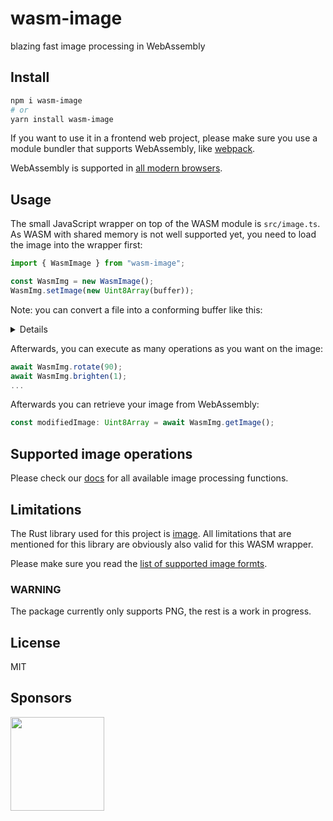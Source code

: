 # wasm-image

blazing fast image processing in WebAssembly

## Install

```bash
npm i wasm-image
# or
yarn install wasm-image
```

If you want to use it in a frontend web project, please make sure you use a module bundler that supports WebAssembly, like [webpack](https://webpack.js.org/).

WebAssembly is supported in [all modern browsers](https://caniuse.com/#feat=wasm).

## Usage

The small JavaScript wrapper on top of the WASM module is `src/image.ts`. As WASM with shared memory is not well supported yet, you need to load the image into the wrapper first:

```ts
import { WasmImage } from "wasm-image";

const WasmImg = new WasmImage();
WasmImg.setImage(new Uint8Array(buffer));
```

Note: you can convert a file into a conforming buffer like this:

<details>

```ts
getImageAsArrayBuffer = async (file: File): Promise<ArrayBuffer> => {
  const result = await new Promise<ArrayBuffer>((resolve, reject) => {
    const reader = new FileReader();
    reader.onloadend = () => {
      if (reader.result instanceof ArrayBuffer) {
        return resolve(reader.result);
      } else {
        return reject(new Error("Could not create arraybuffer"));
      }
    };
    reader.onerror = reject;
    reader.readAsArrayBuffer(file);
  });

  return result;
};
```

</details>

Afterwards, you can execute as many operations as you want on the image:

```ts
await WasmImg.rotate(90);
await WasmImg.brighten(1);
...
```

Afterwards you can retrieve your image from WebAssembly:

```ts
const modifiedImage: Uint8Array = await WasmImg.getImage();
```

## Supported image operations
Please check our [docs](https://peerigon.github.io/wasm-image/) for all available image processing functions.

## Limitations

The Rust library used for this project is [image](https://github.com/PistonDevelopers/image). All limitations that are mentioned for this library are obviously also valid for this WASM wrapper.

Please make sure you read the [list of supported image formts](https://github.com/PistonDevelopers/image#2-supported-image-formats).

### WARNING
The package currently only supports PNG, the rest is a work in progress.

## License

MIT

## Sponsors

[<img src="https://assets.peerigon.com/peerigon/logo/peerigon-logo-flat-spinat.png" width="150" />](https://peerigon.com)
